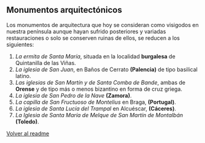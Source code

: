 ## Monumentos arquitectónicos
Los monumentos de arquitectura que hoy se consideran como visigodos en nuestra península aunque hayan sufrido posteriores y variadas restauraciones o solo se conserven ruinas de ellos, se reducen a los siguientes:

1. *La ermita de Santa María*, situada en la localidad **burgalesa** de Quintanilla de las Viñas.
2. *La iglesia de San Juan*, en Baños de Cerrato **(Palencia)** de tipo basilical latino.
3. *Las iglesias de San Martín y de Santa Comba de Bande*, ambas de **Orense** y de tipo más o menos bizantino en forma de cruz griega.
4. *La iglesia de San Pedro de la Nave* **(Zamora)**.
5. *La capilla de San Fructuoso de Montelius* en Braga, **(Portugal)**.
6. *La iglesia de Santa Lucía del Trampal* en Alcuéscar, **(Cáceres)**.
7. *La Iglesia de Santa María de Melque de San Martín de Montalbán* **(Toledo)**.

[Volver al readme](./README.md) 

